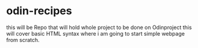 # odin-recipes
this will be Repo that will hold whole project to be done on Odinproject
this will cover basic HTML syntax where i am going to start simple webpage from scratch.

